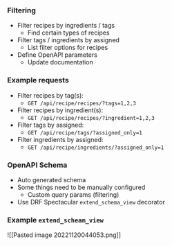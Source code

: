 ### Filtering
- Filter recipes by ingredients / tags
	-  Find certain types of recipes
- Filter tags / ingredients by assigned
	- List filter options for recipes
- Define OpenAPI parameters
	- Update documentation

### Example requests
- Filter recipes by tag(s):
	- `GET /api/recipe/recipes/?tags=1,2,3`
- Filter recipes by ingredient(s):
	- `GET /api/recipe/recipes/?ingredient=1,2,3`
- Filter tags by assigned:
	- `GET /api/recipe/tags/?assigned_only=1`
- Filter ingredients by assigned:
	- `GET /api/recipe/ingredients/?assigned_only=1`

### OpenAPI Schema
- Auto generated schema
- Some things need to be manually configured
	- Custom query params (filtering)
- Use DRF Spectacular `extend_schema_view` decorator

### Example `extend_scheam_view`
![[Pasted image 20221120044053.png]]